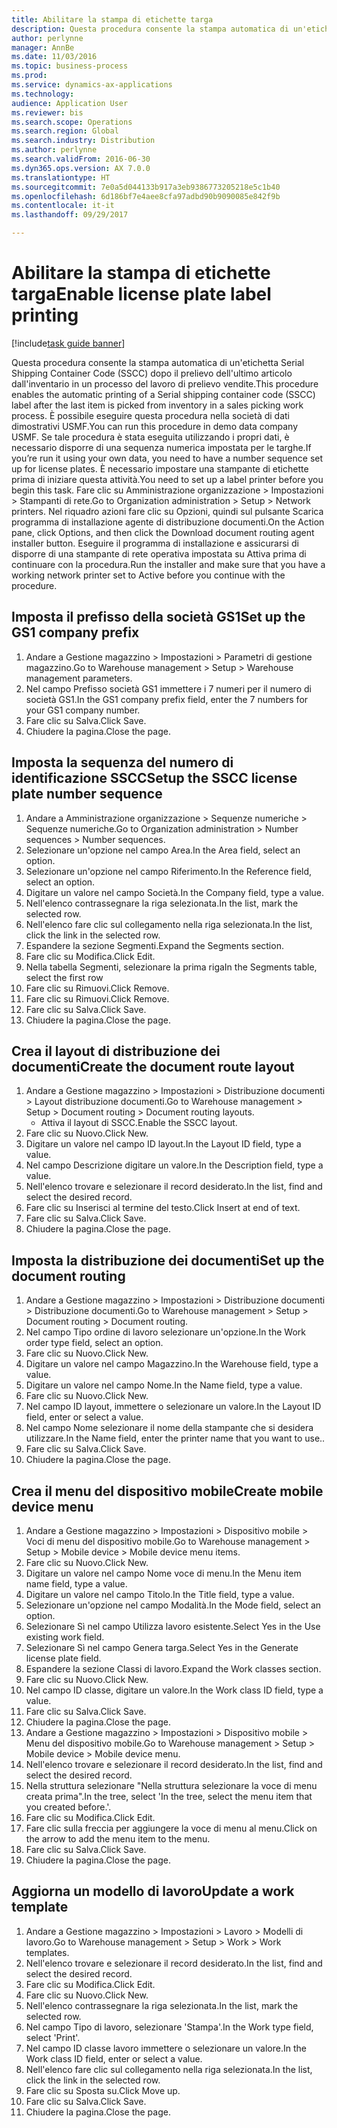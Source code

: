 ```yaml
--- 
title: Abilitare la stampa di etichette targa
description: Questa procedura consente la stampa automatica di un'etichetta Serial Shipping Container Code (SSCC) dopo il prelievo dell'ultimo articolo dall'inventario in un processo del lavoro di prelievo vendite.
author: perlynne
manager: AnnBe
ms.date: 11/03/2016
ms.topic: business-process
ms.prod: 
ms.service: dynamics-ax-applications
ms.technology: 
audience: Application User
ms.reviewer: bis
ms.search.scope: Operations
ms.search.region: Global
ms.search.industry: Distribution
ms.author: perlynne
ms.search.validFrom: 2016-06-30
ms.dyn365.ops.version: AX 7.0.0
ms.translationtype: HT
ms.sourcegitcommit: 7e0a5d044133b917a3eb9386773205218e5c1b40
ms.openlocfilehash: 6d186bf7e4aee8cfa97adbd90b9090085e842f9b
ms.contentlocale: it-it
ms.lasthandoff: 09/29/2017

---
```

# <a name="enable-license-plate-label-printing"></a><span data-ttu-id="9f2f3-103">Abilitare la stampa di etichette targa</span><span class="sxs-lookup"><span data-stu-id="9f2f3-103">Enable license plate label printing</span></span>

[!include[task guide banner](../../includes/task-guide-banner.md)]

<span data-ttu-id="9f2f3-104">Questa procedura consente la stampa automatica di un'etichetta Serial Shipping Container Code (SSCC) dopo il prelievo dell'ultimo articolo dall'inventario in un processo del lavoro di prelievo vendite.</span><span class="sxs-lookup"><span data-stu-id="9f2f3-104">This procedure enables the automatic printing of a Serial shipping container code (SSCC) label after the last item is picked from inventory in a sales picking work process.</span></span> <span data-ttu-id="9f2f3-105">È possibile eseguire questa procedura nella società di dati dimostrativi USMF.</span><span class="sxs-lookup"><span data-stu-id="9f2f3-105">You can run this procedure in demo data company USMF.</span></span> <span data-ttu-id="9f2f3-106">Se tale procedura è stata eseguita utilizzando i propri dati, è necessario disporre di una sequenza numerica impostata per le targhe.</span><span class="sxs-lookup"><span data-stu-id="9f2f3-106">If you’re run it using your own data, you need to have a number sequence set up for license plates.</span></span> <span data-ttu-id="9f2f3-107">È necessario impostare una stampante di etichette prima di iniziare questa attività.</span><span class="sxs-lookup"><span data-stu-id="9f2f3-107">You need to set up a label printer before you begin this task.</span></span> <span data-ttu-id="9f2f3-108">Fare clic su Amministrazione organizzazione > Impostazioni > Stampanti di rete.</span><span class="sxs-lookup"><span data-stu-id="9f2f3-108">Go to Organization administration > Setup > Network printers.</span></span> <span data-ttu-id="9f2f3-109">Nel riquadro azioni fare clic su Opzioni, quindi sul pulsante Scarica programma di installazione agente di distribuzione documenti.</span><span class="sxs-lookup"><span data-stu-id="9f2f3-109">On the Action pane, click Options, and then click the Download document routing agent installer button.</span></span> <span data-ttu-id="9f2f3-110">Eseguire il programma di installazione e assicurarsi di disporre di una stampante di rete operativa impostata su Attiva prima di continuare con la procedura.</span><span class="sxs-lookup"><span data-stu-id="9f2f3-110">Run the installer and make sure that you have a working network printer set to Active before you continue with the procedure.</span></span>


## <a name="set-up-the-gs1-company-prefix"></a><span data-ttu-id="9f2f3-111">Imposta il prefisso della società GS1</span><span class="sxs-lookup"><span data-stu-id="9f2f3-111">Set up the GS1 company prefix</span></span>
1. <span data-ttu-id="9f2f3-112">Andare a Gestione magazzino > Impostazioni > Parametri di gestione magazzino.</span><span class="sxs-lookup"><span data-stu-id="9f2f3-112">Go to Warehouse management > Setup > Warehouse management parameters.</span></span>
2. <span data-ttu-id="9f2f3-113">Nel campo Prefisso società GS1 immettere i 7 numeri per il numero di società GS1.</span><span class="sxs-lookup"><span data-stu-id="9f2f3-113">In the GS1 company prefix field, enter the 7 numbers for your GS1 company number.</span></span>
3. <span data-ttu-id="9f2f3-114">Fare clic su Salva.</span><span class="sxs-lookup"><span data-stu-id="9f2f3-114">Click Save.</span></span>
4. <span data-ttu-id="9f2f3-115">Chiudere la pagina.</span><span class="sxs-lookup"><span data-stu-id="9f2f3-115">Close the page.</span></span>

## <a name="setup-the-sscc-license-plate-number-sequence"></a><span data-ttu-id="9f2f3-116">Imposta la sequenza del numero di identificazione SSCC</span><span class="sxs-lookup"><span data-stu-id="9f2f3-116">Setup the SSCC license plate number sequence</span></span>
1. <span data-ttu-id="9f2f3-117">Andare a Amministrazione organizzazione > Sequenze numeriche > Sequenze numeriche.</span><span class="sxs-lookup"><span data-stu-id="9f2f3-117">Go to Organization administration > Number sequences > Number sequences.</span></span>
2. <span data-ttu-id="9f2f3-118">Selezionare un'opzione nel campo Area.</span><span class="sxs-lookup"><span data-stu-id="9f2f3-118">In the Area field, select an option.</span></span>
3. <span data-ttu-id="9f2f3-119">Selezionare un'opzione nel campo Riferimento.</span><span class="sxs-lookup"><span data-stu-id="9f2f3-119">In the Reference field, select an option.</span></span>
4. <span data-ttu-id="9f2f3-120">Digitare un valore nel campo Società.</span><span class="sxs-lookup"><span data-stu-id="9f2f3-120">In the Company field, type a value.</span></span>
5. <span data-ttu-id="9f2f3-121">Nell'elenco contrassegnare la riga selezionata.</span><span class="sxs-lookup"><span data-stu-id="9f2f3-121">In the list, mark the selected row.</span></span>
6. <span data-ttu-id="9f2f3-122">Nell'elenco fare clic sul collegamento nella riga selezionata.</span><span class="sxs-lookup"><span data-stu-id="9f2f3-122">In the list, click the link in the selected row.</span></span>
7. <span data-ttu-id="9f2f3-123">Espandere la sezione Segmenti.</span><span class="sxs-lookup"><span data-stu-id="9f2f3-123">Expand the Segments section.</span></span>
8. <span data-ttu-id="9f2f3-124">Fare clic su Modifica.</span><span class="sxs-lookup"><span data-stu-id="9f2f3-124">Click Edit.</span></span>
9. <span data-ttu-id="9f2f3-125">Nella tabella Segmenti, selezionare la prima riga</span><span class="sxs-lookup"><span data-stu-id="9f2f3-125">In the Segments table, select the first row</span></span>
10. <span data-ttu-id="9f2f3-126">Fare clic su Rimuovi.</span><span class="sxs-lookup"><span data-stu-id="9f2f3-126">Click Remove.</span></span>
11. <span data-ttu-id="9f2f3-127">Fare clic su Rimuovi.</span><span class="sxs-lookup"><span data-stu-id="9f2f3-127">Click Remove.</span></span>
12. <span data-ttu-id="9f2f3-128">Fare clic su Salva.</span><span class="sxs-lookup"><span data-stu-id="9f2f3-128">Click Save.</span></span>
13. <span data-ttu-id="9f2f3-129">Chiudere la pagina.</span><span class="sxs-lookup"><span data-stu-id="9f2f3-129">Close the page.</span></span>

## <a name="create-the-document-route-layout"></a><span data-ttu-id="9f2f3-130">Crea il layout di distribuzione dei documenti</span><span class="sxs-lookup"><span data-stu-id="9f2f3-130">Create the document route layout</span></span>
1. <span data-ttu-id="9f2f3-131">Andare a Gestione magazzino > Impostazioni > Distribuzione documenti > Layout distribuzione documenti.</span><span class="sxs-lookup"><span data-stu-id="9f2f3-131">Go to Warehouse management > Setup > Document routing > Document routing layouts.</span></span>
    * <span data-ttu-id="9f2f3-132">Attiva il layout di SSCC.</span><span class="sxs-lookup"><span data-stu-id="9f2f3-132">Enable the SSCC layout.</span></span>  
2. <span data-ttu-id="9f2f3-133">Fare clic su Nuovo.</span><span class="sxs-lookup"><span data-stu-id="9f2f3-133">Click New.</span></span>
3. <span data-ttu-id="9f2f3-134">Digitare un valore nel campo ID layout.</span><span class="sxs-lookup"><span data-stu-id="9f2f3-134">In the Layout ID field, type a value.</span></span>
4. <span data-ttu-id="9f2f3-135">Nel campo Descrizione digitare un valore.</span><span class="sxs-lookup"><span data-stu-id="9f2f3-135">In the Description field, type a value.</span></span>
5. <span data-ttu-id="9f2f3-136">Nell'elenco trovare e selezionare il record desiderato.</span><span class="sxs-lookup"><span data-stu-id="9f2f3-136">In the list, find and select the desired record.</span></span>
6. <span data-ttu-id="9f2f3-137">Fare clic su Inserisci al termine del testo.</span><span class="sxs-lookup"><span data-stu-id="9f2f3-137">Click Insert at end of text.</span></span>
7. <span data-ttu-id="9f2f3-138">Fare clic su Salva.</span><span class="sxs-lookup"><span data-stu-id="9f2f3-138">Click Save.</span></span>
8. <span data-ttu-id="9f2f3-139">Chiudere la pagina.</span><span class="sxs-lookup"><span data-stu-id="9f2f3-139">Close the page.</span></span>

## <a name="set-up-the-document-routing"></a><span data-ttu-id="9f2f3-140">Imposta la distribuzione dei documenti</span><span class="sxs-lookup"><span data-stu-id="9f2f3-140">Set up the document routing</span></span>
1. <span data-ttu-id="9f2f3-141">Andare a Gestione magazzino > Impostazioni > Distribuzione documenti > Distribuzione documenti.</span><span class="sxs-lookup"><span data-stu-id="9f2f3-141">Go to Warehouse management > Setup > Document routing > Document routing.</span></span>
2. <span data-ttu-id="9f2f3-142">Nel campo Tipo ordine di lavoro selezionare un'opzione.</span><span class="sxs-lookup"><span data-stu-id="9f2f3-142">In the Work order type field, select an option.</span></span>
3. <span data-ttu-id="9f2f3-143">Fare clic su Nuovo.</span><span class="sxs-lookup"><span data-stu-id="9f2f3-143">Click New.</span></span>
4. <span data-ttu-id="9f2f3-144">Digitare un valore nel campo Magazzino.</span><span class="sxs-lookup"><span data-stu-id="9f2f3-144">In the Warehouse field, type a value.</span></span>
5. <span data-ttu-id="9f2f3-145">Digitare un valore nel campo Nome.</span><span class="sxs-lookup"><span data-stu-id="9f2f3-145">In the Name field, type a value.</span></span>
6. <span data-ttu-id="9f2f3-146">Fare clic su Nuovo.</span><span class="sxs-lookup"><span data-stu-id="9f2f3-146">Click New.</span></span>
7. <span data-ttu-id="9f2f3-147">Nel campo ID layout, immettere o selezionare un valore.</span><span class="sxs-lookup"><span data-stu-id="9f2f3-147">In the Layout ID field, enter or select a value.</span></span>
8. <span data-ttu-id="9f2f3-148">Nel campo Nome selezionare il nome della stampante che si desidera utilizzare.</span><span class="sxs-lookup"><span data-stu-id="9f2f3-148">In the Name field, enter the printer name that you want to use..</span></span>
9. <span data-ttu-id="9f2f3-149">Fare clic su Salva.</span><span class="sxs-lookup"><span data-stu-id="9f2f3-149">Click Save.</span></span>
10. <span data-ttu-id="9f2f3-150">Chiudere la pagina.</span><span class="sxs-lookup"><span data-stu-id="9f2f3-150">Close the page.</span></span>

## <a name="create-mobile-device-menu"></a><span data-ttu-id="9f2f3-151">Crea il menu del dispositivo mobile</span><span class="sxs-lookup"><span data-stu-id="9f2f3-151">Create mobile device menu</span></span>
1. <span data-ttu-id="9f2f3-152">Andare a Gestione magazzino > Impostazioni > Dispositivo mobile > Voci di menu del dispositivo mobile.</span><span class="sxs-lookup"><span data-stu-id="9f2f3-152">Go to Warehouse management > Setup > Mobile device > Mobile device menu items.</span></span>
2. <span data-ttu-id="9f2f3-153">Fare clic su Nuovo.</span><span class="sxs-lookup"><span data-stu-id="9f2f3-153">Click New.</span></span>
3. <span data-ttu-id="9f2f3-154">Digitare un valore nel campo Nome voce di menu.</span><span class="sxs-lookup"><span data-stu-id="9f2f3-154">In the Menu item name field, type a value.</span></span>
4. <span data-ttu-id="9f2f3-155">Digitare un valore nel campo Titolo.</span><span class="sxs-lookup"><span data-stu-id="9f2f3-155">In the Title field, type a value.</span></span>
5. <span data-ttu-id="9f2f3-156">Selezionare un'opzione nel campo Modalità.</span><span class="sxs-lookup"><span data-stu-id="9f2f3-156">In the Mode field, select an option.</span></span>
6. <span data-ttu-id="9f2f3-157">Selezionare Sì nel campo Utilizza lavoro esistente.</span><span class="sxs-lookup"><span data-stu-id="9f2f3-157">Select Yes in the Use existing work field.</span></span>
7. <span data-ttu-id="9f2f3-158">Selezionare Sì nel campo Genera targa.</span><span class="sxs-lookup"><span data-stu-id="9f2f3-158">Select Yes in the Generate license plate field.</span></span>
8. <span data-ttu-id="9f2f3-159">Espandere la sezione Classi di lavoro.</span><span class="sxs-lookup"><span data-stu-id="9f2f3-159">Expand the Work classes section.</span></span>
9. <span data-ttu-id="9f2f3-160">Fare clic su Nuovo.</span><span class="sxs-lookup"><span data-stu-id="9f2f3-160">Click New.</span></span>
10. <span data-ttu-id="9f2f3-161">Nel campo ID classe, digitare un valore.</span><span class="sxs-lookup"><span data-stu-id="9f2f3-161">In the Work class ID field, type a value.</span></span>
11. <span data-ttu-id="9f2f3-162">Fare clic su Salva.</span><span class="sxs-lookup"><span data-stu-id="9f2f3-162">Click Save.</span></span>
12. <span data-ttu-id="9f2f3-163">Chiudere la pagina.</span><span class="sxs-lookup"><span data-stu-id="9f2f3-163">Close the page.</span></span>
13. <span data-ttu-id="9f2f3-164">Andare a Gestione magazzino > Impostazioni > Dispositivo mobile > Menu del dispositivo mobile.</span><span class="sxs-lookup"><span data-stu-id="9f2f3-164">Go to Warehouse management > Setup > Mobile device > Mobile device menu.</span></span>
14. <span data-ttu-id="9f2f3-165">Nell'elenco trovare e selezionare il record desiderato.</span><span class="sxs-lookup"><span data-stu-id="9f2f3-165">In the list, find and select the desired record.</span></span>
15. <span data-ttu-id="9f2f3-166">Nella struttura selezionare "Nella struttura selezionare la voce di menu creata prima".</span><span class="sxs-lookup"><span data-stu-id="9f2f3-166">In the tree, select 'In the tree, select the menu item that you created before.'.</span></span>
16. <span data-ttu-id="9f2f3-167">Fare clic su Modifica.</span><span class="sxs-lookup"><span data-stu-id="9f2f3-167">Click Edit.</span></span>
17. <span data-ttu-id="9f2f3-168">Fare clic sulla freccia per aggiungere la voce di menu al menu.</span><span class="sxs-lookup"><span data-stu-id="9f2f3-168">Click on the arrow to add the menu item to the menu.</span></span>
18. <span data-ttu-id="9f2f3-169">Fare clic su Salva.</span><span class="sxs-lookup"><span data-stu-id="9f2f3-169">Click Save.</span></span>
19. <span data-ttu-id="9f2f3-170">Chiudere la pagina.</span><span class="sxs-lookup"><span data-stu-id="9f2f3-170">Close the page.</span></span>

## <a name="update-a-work-template"></a><span data-ttu-id="9f2f3-171">Aggiorna un modello di lavoro</span><span class="sxs-lookup"><span data-stu-id="9f2f3-171">Update a work template</span></span>
1. <span data-ttu-id="9f2f3-172">Andare a Gestione magazzino > Impostazioni > Lavoro > Modelli di lavoro.</span><span class="sxs-lookup"><span data-stu-id="9f2f3-172">Go to Warehouse management > Setup > Work > Work templates.</span></span>
2. <span data-ttu-id="9f2f3-173">Nell'elenco trovare e selezionare il record desiderato.</span><span class="sxs-lookup"><span data-stu-id="9f2f3-173">In the list, find and select the desired record.</span></span>
3. <span data-ttu-id="9f2f3-174">Fare clic su Modifica.</span><span class="sxs-lookup"><span data-stu-id="9f2f3-174">Click Edit.</span></span>
4. <span data-ttu-id="9f2f3-175">Fare clic su Nuovo.</span><span class="sxs-lookup"><span data-stu-id="9f2f3-175">Click New.</span></span>
5. <span data-ttu-id="9f2f3-176">Nell'elenco contrassegnare la riga selezionata.</span><span class="sxs-lookup"><span data-stu-id="9f2f3-176">In the list, mark the selected row.</span></span>
6. <span data-ttu-id="9f2f3-177">Nel campo Tipo di lavoro, selezionare 'Stampa'.</span><span class="sxs-lookup"><span data-stu-id="9f2f3-177">In the Work type field, select 'Print'.</span></span>
7. <span data-ttu-id="9f2f3-178">Nel campo ID classe lavoro immettere o selezionare un valore.</span><span class="sxs-lookup"><span data-stu-id="9f2f3-178">In the Work class ID field, enter or select a value.</span></span>
8. <span data-ttu-id="9f2f3-179">Nell'elenco fare clic sul collegamento nella riga selezionata.</span><span class="sxs-lookup"><span data-stu-id="9f2f3-179">In the list, click the link in the selected row.</span></span>
9. <span data-ttu-id="9f2f3-180">Fare clic su Sposta su.</span><span class="sxs-lookup"><span data-stu-id="9f2f3-180">Click Move up.</span></span>
10. <span data-ttu-id="9f2f3-181">Fare clic su Salva.</span><span class="sxs-lookup"><span data-stu-id="9f2f3-181">Click Save.</span></span>
11. <span data-ttu-id="9f2f3-182">Chiudere la pagina.</span><span class="sxs-lookup"><span data-stu-id="9f2f3-182">Close the page.</span></span>


